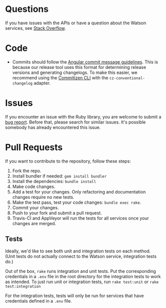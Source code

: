 # Questions

If you have issues with the APIs or have a question about the Watson services, see [Stack Overflow](https://stackoverflow.com/questions/tagged/ibm-watson+ruby).

# Code

* Commits should follow the [Angular commit message guidelines](https://github.com/angular/angular/blob/master/CONTRIBUTING.md#-commit-message-guidelines). This is because our release tool uses this format for determining release versions and generating changelogs. To make this easier, we recommend using the [Commitizen CLI](https://github.com/commitizen/cz-cli) with the `cz-conventional-changelog` adapter.

# Issues

If you encounter an issue with the Ruby library, you are welcome to submit
a [bug report](https://github.com/watson-developer-cloud/ruby-sdk/issues).
Before that, please search for similar issues. It's possible somebody has
already encountered this issue.

# Pull Requests

If you want to contribute to the repository, follow these steps:

1. Fork the repo.
2. Install bundler if needed: `gem install bundler`
3. Install the dependencies: `bundle install`
4. Make code changes.
5. Add a test for your changes. Only refactoring and documentation changes require no new tests.
6. Make the test pass, test your code changes: `bundle exec rake`.
7. Commit your changes.
8. Push to your fork and submit a pull request.
9. Travis-CI and AppVeyor will run the tests for all services once your changes are merged.

## Tests

Ideally, we'd like to see both unit and integration tests on each method.
(Unit tests do not actually connect to the Watson service, integration tests do.)

Out of the box, `rake` runs integration and unit tests. Put the corresponding credentials in a `.env` file in the root directory for the integration tests to work as intended.
To just run unit or integration tests, run `rake test:unit` or `rake test:integration`

For the integration tests, tests will only be run for services that have credentials defined in a `.env` file.
